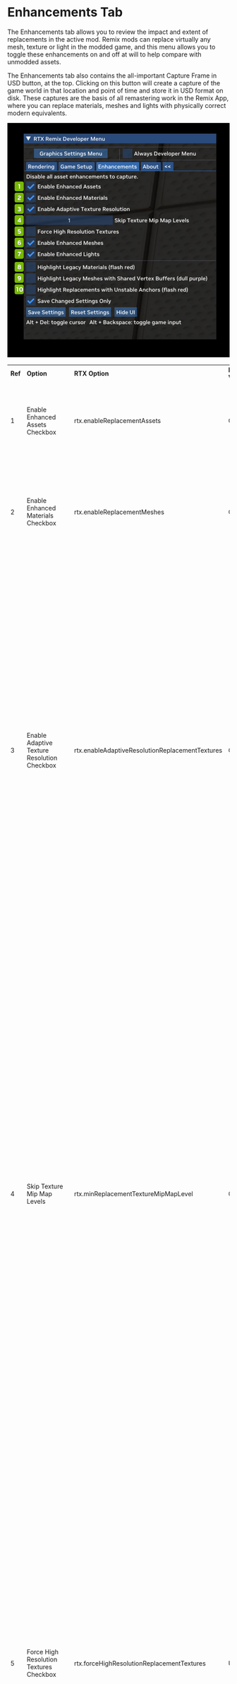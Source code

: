 # Enhancements Tab

The Enhancements tab allows you to review the impact and extent of replacements in the active mod. Remix mods can replace virtually any mesh, texture or light in the modded game, and this menu allows you to toggle these enhancements on and off at will to help compare with unmodded assets.

The Enhancements tab also contains the all-important Capture Frame in USD button, at the top. Clicking on this button will create a capture of the game world in that location and point of time and store it in USD format on disk. These captures are the basis of all remastering work in the Remix App, where you can replace materials, meshes and lights with physically correct modern equivalents.


![Enhancements](../data/images/rtxremix_036.png)


<table>
  <tr>
   <td><strong>Ref</strong>
   </td>
   <td><strong>Option</strong>
   </td>
   <td><strong>RTX Option</strong>
   </td>
   <td><strong>Default Value</strong>
   </td>
   <td><strong>Description</strong>
   </td>
  </tr>
  <tr>
   <td>1
   </td>
   <td>Enable Enhanced Assets Checkbox
   </td>
   <td>rtx.enableReplacementAssets
   </td>
   <td>Checked
   </td>
   <td>Globally enables or disables all enhanced asset replacement (materials, meshes, lights) functionality.
   </td>
  </tr>
  <tr>
   <td>2
   </td>
   <td>Enable Enhanced Materials Checkbox
   </td>
   <td>rtx.enableReplacementMeshes
   </td>
   <td>Checked
   </td>
   <td>Enables or disables enhanced mesh replacements.
<p>
Requires replacement assets in general to be enabled to have any effect.
   </td>
  </tr>
  <tr>
   <td>3
   </td>
   <td>Enable Adaptive Texture Resolution Checkbox
   </td>
   <td>rtx.enableAdaptiveResolutionReplacementTextures
   </td>
   <td>Checked
   </td>
   <td>A flag to enable or disable adaptive resolution replacement textures.
<p>
When enabled, this mode allows replacement textures to load in only up to an adaptive minimum mip level to cut down on memory usage, but only when forced high resolution replacement textures is disabled.
<p>
This should generally always be enabled to ensure Remix does not starve the system of CPU or GPU memory while loading textures.
<p>
Additionally, this setting must be set at startup and changing it will not take effect at runtime.
   </td>
  </tr>
  <tr>
   <td>4
   </td>
   <td>Skip Texture Mip Map Levels
   </td>
   <td>rtx.minReplacementTextureMipMapLevel
   </td>
   <td>0
   </td>
   <td>A parameter controlling the minimum replacement texture mipmap level to use, higher values will lower texture quality, 0 for default behavior of effectively not enforcing a minimum.
<p>
This minimum will always be considered as long as force high resolution replacement textures is not enabled, meaning that with or without adaptive resolution replacement textures enabled this setting will always enforce a minimum mipmap restriction.
<p>
Generally this should be changed to reduce the texture quality globally if desired to reduce CPU and GPU memory usage and typically should be controlled by some sort of texture quality setting.
<p>
Additionally, this setting must be set at startup and changing it will not take effect at runtime.
   </td>
  </tr>
  <tr>
   <td>5
   </td>
   <td>Force High Resolution Textures Checkbox
   </td>
   <td>rtx.forceHighResolutionReplacementTextures
   </td>
   <td>Unchecked
   </td>
   <td>A flag to enable or disable forcing high resolution replacement textures.
<p>
When enabled this mode overrides all other methods of mip calculation (adaptive resolution and the minimum mipmap level) and forces it to be 0 to always load in the highest quality of textures.
<p>
This generally should not be used other than for various forms of debugging or visual comparisons as this mode will ignore any constraints on CPU or GPU memory which may starve the system or Remix of memory.
<p>
Additionally, this setting must be set at startup and changing it will not take effect at runtime.
   </td>
  </tr>
  <tr>
   <td>6
   </td>
   <td>Enable Enhanced Meshes Checkbox
   </td>
   <td>rtx.enableReplacementMaterials
   </td>
   <td>Checked
   </td>
   <td>Enables or disables enhanced material replacements.
<p>
Requires replacement assets in general to be enabled to have any effect.
   </td>
  </tr>
  <tr>
   <td>7
   </td>
   <td>Enable Enhanced Lights Checkbox
   </td>
   <td>rtx.enableReplacementLights
   </td>
   <td>Checked
   </td>
   <td>Enables or disables enhanced light replacements.
<p>
Requires replacement assets in general to be enabled to have any effect.
   </td>
  </tr>
  <tr>
   <td>8
   </td>
   <td>Highlight Legacy Materials (flash red) Checkbox
   </td>
   <td><!--- Needs Description --->
   </td>
   <td>Unchecked
   </td>
   <td><!--- Needs Description --->
   </td>
  </tr>
  <tr>
   <td>9
   </td>
   <td>Highlight Legacy Meshes with Shared Vertex Buffers (dull purple) Checkbox
   </td>
   <td><!--- Needs Description --->
   </td>
   <td>Unchecked
   </td>
   <td><!--- Needs Description --->
   </td>
  </tr>
  <tr>
   <td>10
   </td>
   <td>Highlight Replacements with Unstable Anchors (flash red) Checkbox
   </td>
   <td>rtx.useHighlightUnsafeAnchorMode
   </td>
   <td>Unchecked
   </td>
   <td><!--- Needs Description --->
   </td>
  </tr>
</table>

***
<sub> Need to leave feedback about the RTX Remix Documentation?  [Click here](https://docs.google.com/forms/d/1vym6SgptS4QJvp6ZKTN8Mu9yfd5yQc76B3KHIl-n4DQ/prefill) <sub>